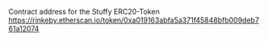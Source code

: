 Contract address for the Stuffy ERC20-Token https://rinkeby.etherscan.io/token/0xa019163abfa5a371f45848bfb009deb761a12074